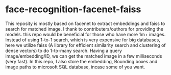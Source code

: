 # face-recognition-facenet-faiss

This reposity is mostly based on facenet to extract embeddings and faiss to search for matched image. I thank to contributers/outhors for providing the models. this repo would be beneficial for those who have more 1m+ images. Instead of using 1-to-1 search, which is very expensive for big databases, here we utilize faiss (A library for efficient similarity search and clustering of dense vectors) to do 1-to-many search. Having a query image/embedding/ID, we can get the matched image in a few milliseconds (very fast). In this repo, I also store the embedding, Bounding boxes and image paths to microsoft SQL database, incase some of you want. 
